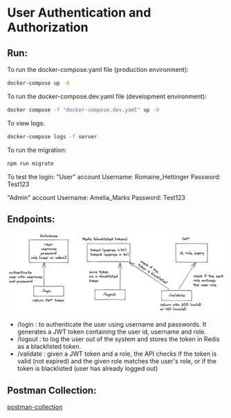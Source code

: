 # User Authentication and Authorization

## Run:

To run the docker-compose.yaml file (production environment):
```bash
docker-compose up -d
```
To run the docker-compose.dev.yaml file (development environment):
```bash
docker compose -f "docker-compose.dev.yaml" up -d
```

To view logs:
```bash
docker-compose logs -f server
```

To run the migration:
```bash
npm run migrate
```

To test the login:
"User" account
Username: Romaine_Hettinger
Password: Test123

"Admin" account
Username: Amelia_Marks
Password: Test123

## Endpoints:

![alt text](./documentation/auth.png)

* /login : to authenticate the user using username and passwords. It generates a JWT token containing the user id, username and role.
* /logout : to log the user out of the system and stores the token in Redis as a blacklisted token.
* /validate : given a JWT token and a role, the API checks if the token is valid (not expired) and the given role matches the user's role, or if the token is blacklisted (user has already logged out)

## Postman Collection:
[postman-collection](./documentation/user-auth.postman_collection.json)